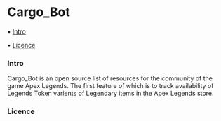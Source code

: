 # Cargo_Bot

• [Intro](#Intro)

• [Licence](#Licence)

### Intro
Cargo_Bot is an open source list of resources for the community of the game Apex Legends. The first feature of which is to track availability of Legends Token varients of Legendary items in the Apex Legends store.

### Licence
